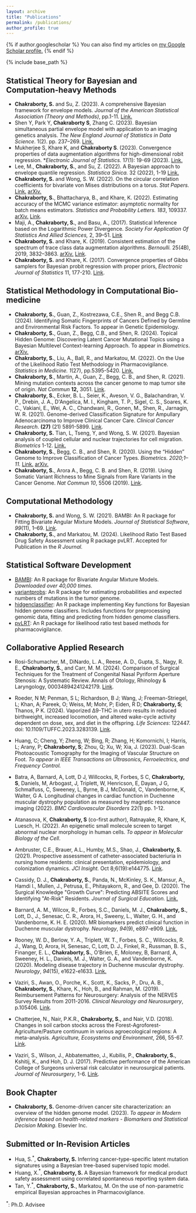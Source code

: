 ```yaml
---
layout: archive
title: "Publications"
permalink: /publications/
author_profile: true
---
```


{% if author.googlescholar %}
  You can also find my articles on <u><a href="{{author.googlescholar}}">my Google Scholar profile</a>.</u>
{% endif %}

{% include base_path %}

## Statistical Theory for Bayesian and Computation-heavy Methods

- **Chakraborty, S.** and Su, Z. (2023). A comprehensive Bayesian framework for envelope models. *Journal of the American Statistical Association (Theory and Methods)*, pp.1-11. [Link.](https://www.tandfonline.com/doi/full/10.1080/01621459.2023.2250096)
- Shen Y, Park Y, **Chakraborty S**, Zhang C. (2023). Bayesian simultaneous partial envelope model with application to an imaging genetics analysis. *The New England Journal of Statistics in Data Science*. 1(2). pp. 237–269. [Link.](https://doi.org/10.51387/23-NEJSDS23)
- Mukherjee S, Khare K, and **Chakraborty S**. (2023). Convergence properties of data augmentation algorithms for high-dimensional robit regression. **Electronic Journal of Statistics.* 17(1): 19-69 (2023). [Link.](https://projecteuclid.org/journals/electronic-journal-of-statistics/volume-17/issue-1/Convergence-properties-of-data-augmentation-algorithms-for-high-dimensional-robit/10.1214/22-EJS2098.full)
- Lee, M., **Chakraborty, S.**, and Su, Z. (2022). A Bayesian approach to envelope quantile regression. *Statistica Sinica.* 32 (2022), 1-19 [Link.](http://www3.stat.sinica.edu.tw/LatestART/SS-2020-0109_fp.pdf)
- **Chakraborty, S.** and Wong, S. W. (2022). On the circular correlation coefficients for bivariate von Mises distributions on a torus. *Stat Papers.* [Link.](https://link.springer.com/article/10.1007/s00362-022-01333-9) [arXiv.](https://arxiv.org/abs/1804.08553)
- **Chakraborty, S.**, Bhattacharya, B., and Khare, K. (2022). Estimating accuracy of the MCMC variance estimator: asymptotic normality for batch means estimators. *Statistics and Probability Letters.* *183*, 109337. [arXiv.](https://arxiv.org/abs/1911.00915) [Link](https://www.sciencedirect.com/science/article/abs/pii/S0167715221002868).
- Maji, A., **Chakraborty, S.**, and Basu, A., (2017). Statistical Inference based on the Logarithmic Power Divergence. *Society For Application Of Statistics And Allied Sciences,* 2, 39–51. [Link](http://www.sasaa.org/complete_journal/vol2__6.pdf)
- **Chakraborty, S.** and Khare, K. (2019). Consistent estimation of the spectrum of trace class data augmentation algorithms. *Bernoulli.* 25(4B), 2019, 3832–3863. [arXiv.](https://arxiv.org/abs/1711.00572) [Link](https://projecteuclid.org/euclid.bj/1569398786).
- **Chakraborty, S.** and Khare, K. (2017). Convergence properties of Gibbs samplers for Bayesian probit regression with proper priors, *Electronic Journal of Statistics* 11, 177-210. [Link](https://projecteuclid.org/euclid.ejs/1485939612).

## Statistical Methodology in Computational Bio-medicine

* **Chakraborty, S.**, Guan, Z., Kostrezawa, C.E., Shen R., and Begg C.B. (2024). Identifying Somatic Fingerprints of Cancers Defined by Germline and Environmental Risk Factors. To appear in Genetic Epidemiology.
* **Chakraborty, S.**, Guan, Z., Begg, C.B., and Shen, R. (2024). Topical Hidden Genome: Discovering Latent Cancer Mutational Topics using a Bayesian Multilevel Context-learning Approach. To appear in *Biometrics*. [arXiv.](https://arxiv.org/abs/2212.14567)
* **Chakraborty, S.**, Liu, A., Ball, R., and Markatou, M. (2022). On the Use of the Likelihood Ratio Test Methodology in Pharmacovigilance. *Statistics in Medicine.* *1*(27), pp.5395-5420. [Link.](https://doi.org/10.1002/sim.9575)
* **Chakraborty, S**., Martin, A., Guan, Z., Begg, C. B., and Shen, R. (2021). Mining mutation contexts across the cancer genome to map tumor site of origin. *Nat Commun* **12,** 3051. [Link](https://www.nature.com/articles/s41467-021-23094-z).
* **Chakraborty, S.**, Ecker, B. L., Seier, K., Aveson, V. G., Balachandran, V. P., Drebin, J. A., D'Angelica, M. I., Kingham, T. P., Sigel, C. S., Soares, K. C., Vakiani, E., Wei, A. C., Chandwani, R., Gonen, M., Shen, R., Jarnagin, W. R. (2021). Genome-derived Classification Signature for Ampullary Adenocarcinoma to Improve Clinical Cancer Care. *Clinical Cancer Research*.  **(27)** (21) 5891-5899. [Link](https://clincancerres.aacrjournals.org/content/early/2021/09/25/1078-0432.CCR-21-1906).
* **Chakraborty, S.** Tian, L, Tseng, Y, and Wong, S. W. (2021).  Bayesian analysis of coupled cellular and nuclear trajectories for cell migration. _Biometrics_ 1-12. [Link.](https://onlinelibrary.wiley.com/doi/10.1111/biom.13468)
* **Chakraborty, S.**, Begg, C. B., and Shen, R. (2020). Using the “Hidden” Genome to Improve  Classification of Cancer Types. *Biometrics. 2020;1–11.* [Link.](https://onlinelibrary.wiley.com/doi/abs/10.1111/biom.13367) [arXiv.](https://arxiv.org/abs/2005.10779)
* **Chakraborty, S.**, Arora A., Begg, C. B. and Shen, R. (2019). Using Somatic Variant Richness to Mine Signals from Rare Variants in the Cancer Genome. *Nat Commun 10*, 5506 (2019). [Link](https://www.nature.com/articles/s41467-019-13402-z).

## Computational Methodology

- **Chakraborty, S.** and Wong, S. W. (2021). BAMBI: An R package for Fitting Bivariate Angular Mixture Models. *Journal of Statistical Software*, *99*(11), 1–69. [Link](https://doi.org/10.18637/jss.v099.i11).
- **Chakraborty, S.**, and Markatou, M. (2024). Likelihood Ratio Test Based Drug Safety Assessment using R package pvLRT. Accepted for Publication in the *R Journal.*

## Statistical Software Development

- [BAMBI](https://cran.r-project.org/web/packages/BAMBI/index.html): An R package for Bivariate Angular Mixture Models. *Downloaded over 40,000 times.*
- [variantprobs](https://github.com/c7rishi/variantprobs): An R package for estimating probabilities and expected numbers of mutations in the tumor genome.
- [hidgenclassifier](https://github.com/c7rishi/hidgenclassifier): An R package implementing Key functions for Bayesian hidden genome classifiers. Includes functions for preprocessing genomic data, fitting and predicting from hidden genome classifiers.
- [pvLRT](https://github.com/c7rishi/pvLRT): An R package for likelihood ratio test based methods for pharmacovigilance.

## Collaborative Applied Research

* Rosi-Schumacher, M., DiNardo, L. A., Reese, A. D., Gupta, S., Nagy, R. E., **Chakraborty, S.**, and Carr, M. M. (2024). Comparison of Surgical Techniques for the Treatment of Congenital Nasal Pyriform Aperture Stenosis: A Systematic Review. Annals of Otology, Rhinology & Laryngology, 00034894241242179. [Link](https://journals.sagepub.com/eprint/WX9S5TIUZWZUTVW7GKXN/full).

* Roeder, N M; Penman, S L; Richardson, B J; Wang, J; Freeman-Striegel, L; Khan, A; Pareek, O; Weiss, M; Mohr, P; Eiden, R D; **Chakraborty, S**; Thanos, P K. (2024). Vaporized Δ9-THC in utero results in reduced birthweight, increased locomotion, and altered wake-cycle activity dependent on dose, sex, and diet in the offspring.  *Life Sciences*: 122447. doi: 10.1109/TUFFC.2023.3283139. [Link](https://www.sciencedirect.com/science/article/abs/pii/S0024320524000365?via%3Dihub).  

* Huang, C; Cheng, Y; Zheng, W; Bing, R; Zhang, H; Komornichi, I; Harris, L; Arany, P; **Chakraborty, S**; Zhou, Q; Xu, W; Xia, J. (2023). Dual-Scan Photoacoustic Tomography for the Imaging of Vascular Structure on Foot. *To appear in IEEE Transactions on Ultrasonics, Ferroelectrics, and Frequency Control.*

* Batra, A, Barnard, A, Lott, D J, Willcocks, R, Forbes, S C, **Chakraborty, S**, Daniels, M, Arbogast, J, Triplett, W, Henricson, E, Dayan, J G, Schmalfuss, C, Sweeney, L, Byrne, B J, McDonald, C, Vandenborne, K, Walter, G A. Longitudinal changes in cardiac function in Duchenne muscular dystrophy population as measured by magnetic resonance imaging (2022). *BMC Cardiovascular Disorders*  22(1) pp. 1-12.

* Atanasova, K, **Chakraborty, S** (co-first author), Ratnayake, R, Khare, K, Luesch, H. (2022). An epigenetic small molecule screen to target abnormal nuclear morphology in human cells. *To appear in Molecular Biology of the Cell*.

* Ambruster, C.E., Brauer, A.L., Humby, M.S., Shao, J., **Chakraborty, S.** (2021).  Prospective assessment of catheter-associated bacteriuria in nursing home residents: clinical presentation, epidemiology, and colonization dynamics.  *JCI Insight.* Oct 8;6(19):e144775. [Link](https://pubmed.ncbi.nlm.nih.gov/34473649/).

* Cassidy, D. J.,  **Chakraborty, S.**, Panda, N.,  McKinley, S. K., Mansur, A., Hamdi I., Mullen,  J., Petrusa, E., Phitayakorn, R., and Gee, D. (2020). The Surgical Knowledge "Growth Curve": Predicting ABSITE Scores and Identifying "At-Risk" Residents. *Journal of Surgical Education.* [Link.](https://www.sciencedirect.com/science/article/abs/pii/S1931720420302312)

* Barnard, A. M., Wilcox, R., Forbes, S.C., Daniels, M. J., **Chakraborty, S.**, Lott, D., J., Senesac, C. R., Arora, H., Sweeny, L., Walter, G. H., and Vandenborne, K. H. E.  (2020). MR biomarkers predict clinical function in Duchenne muscular dystrophy. *Neurology*, *94*(9), e897-e909. [Link.](https://www.ncbi.nlm.nih.gov/pmc/articles/PMC7238941/)

* Rooney, W. D., Berlow, Y. A., Triplett, W. T., Forbes, S. C., Willcocks, R. J., Wang, D, Arora, H, Senesac, C, Lott, D. J., Finkel, R.,  Russman, B. S., Finanger, E. L., **Chakraborty, S.**, O’Brien, E, Moloney, B, Barnard, A, Sweeney, H. L., Daniels, M. J., Walter, G. A., and Vandenborne, K.  (2020). Modeling disease trajectory in Duchenne muscular dystrophy. *Neurology*, *94*(15), e1622-e1633. [Link.](https://pubmed.ncbi.nlm.nih.gov/32184340/)

* Vaziri, S., Awan, O., Porche, K., Scott, K., Sacks, P., Dru, A. B., **Chakraborty, S.**, Khare, K., Hoh, B., and Rahman, M. (2019). Reimbursement Patterns for Neurosurgery: Analysis of the NERVES Survey Results from 2011-2016.  *Clinical Neurology and Neurosurgery*, p.105406. [Link](https://www.ncbi.nlm.nih.gov/pubmed/31302381).

* Chatterjee, N., Nair, P.K.R., **Chakraborty, S.**, and Nair, V.D. (2018). Changes in soil carbon stocks across the Forest-Agroforest-Agriculture/Pasture continuum in various agroecological regions: A meta-analysis. *Agriculture, Ecosystems and Environment*, 266, 55-67. [Link](https://www.sciencedirect.com/science/article/abs/pii/S0167880918302913).

* Vaziri, S., Wilson, J., Abbatematteo, J., Kubilis, P., **Chakraborty, S.**, Kshitij, K., and Hoh, D. J. (2017). Predictive performance of the American College of Surgeons universal risk calculator in neurosurgical patients. *Journal of Neurosurgery*, 1-6. [Link](https://www.ncbi.nlm.nih.gov/pubmed/28452615).

## Book Chapter

* **Chakraborty, S.** Genome-driven cancer site characterization: an overview of the hidden genome model. (2023). *To appear in Modern inference based on health-related markers - Biomarkers and Statistical Decision Making.* Elsevier Inc. 

## Submitted or In-Revision Articles

* Hua, S.$^*$, **Chakraborty, S.** Inferring cancer-type-specific latent mutation signatures using a Bayesian tree-based supervised topic model. 
* Huang, X.$^*$, **Chakraborty, S.** A Bayesian framework for medical product safety assessment using correlated spontaneous reporting system data.
* Tan, Y.$^*$, **Chakraborty, S.**, Markatou, M. On the use of non-parametric empirical Bayesian approaches in Pharmacovigilance.

$^*:$ Ph.D. Advisee